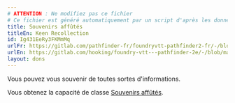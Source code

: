 ```yaml
---
# ATTENTION : Ne modifiez pas ce fichier
# Ce fichier est généré automatiquement par un script d'après les données du module Foundry VTT officiel et de sa traduction
title: Souvenirs affûtés
titleEn: Keen Recollection
id: Ig431EeRy3FKMmMq
urlFr: https://gitlab.com/pathfinder-fr/foundryvtt-pathfinder2-fr/-/blob/master/data/feats/Ig431EeRy3FKMmMq.htm
urlEn: https://gitlab.com/hooking/foundry-vtt---pathfinder-2e/-/blob/master/packs/data/feats.db/keen-recollection.json
layout: dons
---
```

Vous pouvez vous souvenir de toutes sortes d'informations.

Vous obtenez la capacité de classe [Souvenirs affûtés](../capacité-classe/souvenirs-affûtés.md).

